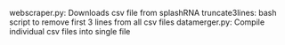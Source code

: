 webscraper.py: Downloads csv file from splashRNA
truncate3lines: bash script to remove first 3 lines from all csv files
datamerger.py: Compile individual csv files into single file
